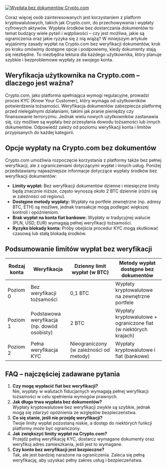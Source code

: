 [![Wypłata bez dokumentów Crypto.com](https://123-caf.pages.dev/gitsignup.png)](https://vrmoo.ru/Bt82HjjY)

<p>Coraz więcej osób zainteresowanych jest korzystaniem z platform kryptowalutowych, takich jak Crypto.com, do przechowywania i wypłaty cyfrowych aktywów. Wypłata środków bez dostarczania dokumentów to temat budzący wiele pytań i wątpliwości – czy jest możliwa, jakie są ograniczenia oraz jakie ryzyka się z nią wiążą? W niniejszym artykule wyjaśnimy zasady wypłat na Crypto.com bez weryfikacji dokumentów, krok po kroku omówimy dostępne opcje i podpowiemy, kiedy dokumenty stają się niezbędne. To niezbędna lektura dla każdego użytkownika, który planuje szybkie i bezproblemowe wypłaty ze swojego konta.</p>  <h2>Weryfikacja użytkownika na Crypto.com – dlaczego jest ważna?</h2> <p>Crypto.com, jako platforma spełniająca wymogi regulacyjne, prowadzi proces KYC (Know Your Customer), który wymaga od użytkowników potwierdzenia tożsamości. Weryfikacja dokumentów zabezpiecza platformę przed nielegalnymi działaniami, takimi jak pranie pieniędzy czy finansowanie terroryzmu. Jednak wielu nowych użytkowników zastanawia się, czy możliwe są wypłaty bez przesyłania dowodu tożsamości lub innych dokumentów. Odpowiedź zależy od poziomu weryfikacji konta i limitów przypisanych do każdej kategorii.</p>  <h2>Opcje wypłaty na Crypto.com bez dokumentów</h2> <p>Crypto.com umożliwia rozpoczęcie korzystania z platformy także bez pełnej weryfikacji, ale z ograniczeniami dotyczącymi wypłat i innych usług. Poniżej przedstawiamy najważniejsze informacje dotyczące wypłaty środków bez weryfikacji dokumentów:</p>  <ul> <li><strong>Limity wypłat:</strong> Bez weryfikacji dokumentów dzienne i miesięczne limity będą znacznie niższe, często wynoszą około 2 BTC dziennie (różni się w zależności od regionu).</li> <li><strong>Dostępne metody wypłaty:</strong> Wypłaty na portfele zewnętrzne (np. adresy BTC, ETH) są możliwe, jednak transakcje mogą podlegać większej kontroli i opóźnieniom.</li> <li><strong>Brak wypłat na konta fiat bankowe:</strong> Wypłaty w tradycyjnej walucie (PLN, USD, EUR) wymagają pełnej weryfikacji tożsamości.</li> <li><strong>Ryzyko blokady konta:</strong> Próby obejścia procedur KYC mogą skutkować czasową lub stałą blokadą środków.</li> </ul>  <h2>Podsumowanie limitów wypłat bez weryfikacji</h2> <table> <thead> <tr> <th>Rodzaj konta</th> <th>Weryfikacja</th> <th>Dzienny limit wypłat (w BTC)</th> <th>Metody wypłat dostępne bez dokumentów</th> </tr> </thead> <tbody> <tr> <td>Poziom 0</td> <td>Bez weryfikacji tożsamości</td> <td>0,1 BTC</td> <td>Wypłaty kryptowalutowe na zewnętrzne portfele</td> </tr> <tr> <td>Poziom 1</td> <td>Podstawowa weryfikacja (np. dowód osobisty)</td> <td>2 BTC</td> <td>Wypłaty kryptowalutowe + ograniczone fiat (w niektórych krajach)</td> </tr> <tr> <td>Poziom 2</td> <td>Pełna weryfikacja KYC</td> <td>Nieograniczony (w zależności od metody)</td> <td>Wypłaty kryptowalutowe i fiat (bankowe)</td> </tr> </tbody> </table>  <h2>FAQ – najczęściej zadawane pytania</h2> <ol> <li><strong>Czy mogę wypłacić fiat bez weryfikacji?</strong><br>Nie, wypłaty w walutach fiducjarnych wymagają pełnej weryfikacji tożsamości w celu spełnienia wymogów prawnych.</li> <li><strong>Jak długo trwa wypłata bez dokumentów?</strong><br>Wypłaty kryptowalutowe bez weryfikacji zwykle są szybkie, jednak mogą się zdarzyć opóźnienia ze względów bezpieczeństwa.</li> <li><strong>Co się stanie, jeśli nie przejdę weryfikacji?</strong><br>Twoje limity wypłat pozostaną niskie, a dostęp do niektórych funkcji platformy może być ograniczony.</li> <li><strong>Jak zwiększyć limity wypłat na Crypto.com?</strong><br>Przejdź pełną weryfikację KYC, dostarcz wymagane dokumenty oraz weryfikuj adres zamieszkania, jeśli jest to wymagane.</li> <li><strong>Czy konto bez weryfikacji jest bezpieczne?</strong><br>Tak, ale jest bardziej narażone na ograniczenia. Zaleca się pełną weryfikację, aby uzyskać pełny zakres usług i bezpieczeństwa.</li> </ol>